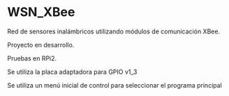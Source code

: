 # WSN_XBee
Red de sensores inalámbricos utilizando módulos de comunicación XBee.

Proyecto en desarrollo.

Pruebas en RPi2.

Se utiliza la placa adaptadora para GPIO v1_3

Se utiliza un menú inicial de control para seleccionar el programa principal
